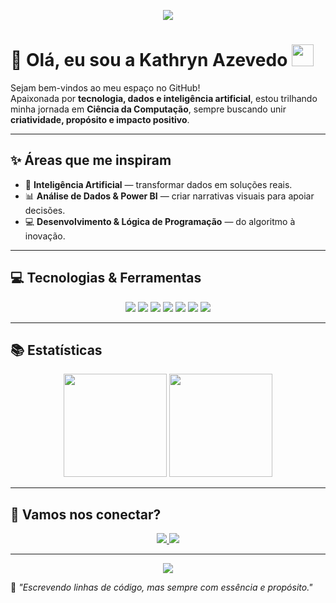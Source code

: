 <!-- Banner topo -->
<p align="center">
  <img src="https://capsule-render.vercel.app/api?type=waving&color=ffb6c1&height=180&section=header&text=Bem-vindos%20ao%20meu%20GitHub!&fontSize=30&fontColor=ffffff&animation=fadeIn" />
</p>

# 🌸 Olá, eu sou a **Kathryn Azevedo** <img src="https://media.giphy.com/media/KH1CTZtw1iP3W/source.gif" width="35px"/>

Sejam bem-vindos ao meu espaço no GitHub!  
Apaixonada por **tecnologia, dados e inteligência artificial**, estou trilhando minha jornada em **Ciência da Computação**, sempre buscando unir **criatividade, propósito e impacto positivo**.  

---

## ✨ Áreas que me inspiram

- 🤖 **Inteligência Artificial** — transformar dados em soluções reais.  
- 📊 **Análise de Dados & Power BI** — criar narrativas visuais para apoiar decisões.  
- 💻 **Desenvolvimento & Lógica de Programação** — do algoritmo à inovação.  

---

## 💻 Tecnologias & Ferramentas

<p align="center">
  <img src="https://img.shields.io/badge/Python-000000?style=for-the-badge&logo=python&logoColor=3776AB" />
  <img src="https://img.shields.io/badge/Java-000000?style=for-the-badge&logo=openjdk&logoColor=ED8B00" />
  <img src="https://img.shields.io/badge/JavaScript-000000?style=for-the-badge&logo=javascript&logoColor=F7E017" />
  <img src="https://img.shields.io/badge/C-000000?style=for-the-badge&logo=c&logoColor=A8B9CC" />
  <img src="https://img.shields.io/badge/SQL-000000?style=for-the-badge&logo=postgresql&logoColor=336791" />
  <img src="https://img.shields.io/badge/Power%20BI-000000?style=for-the-badge&logo=powerbi&logoColor=F2C811" />
  <img src="https://img.shields.io/badge/Inteligência%20Artificial-000000?style=for-the-badge&logo=openai&logoColor=white" />
</p>

---

## 📚 Estatísticas

<p align="center">
  <img src="https://github-readme-stats.vercel.app/api?username=kathrynazevedo&show_icons=true&theme=radical&title_color=ffb6c1&icon_color=ffb6c1" height="165"/>
  <img src="https://github-readme-stats.vercel.app/api/top-langs/?username=kathrynazevedo&layout=compact&theme=radical&title_color=ffb6c1" height="165"/>
</p>

---

## 💌 Vamos nos conectar?  

<p align="center">
  <a href="https://www.linkedin.com/in/kathrynazevedo" target="_blank">
    <img src="https://img.shields.io/badge/LinkedIn-000000?style=for-the-badge&logo=linkedin&logoColor=0A66C2"/>
  </a>
  <a href="mailto:kathryn,azevedo8@gmail.com">
    <img src="https://img.shields.io/badge/Email-000000?style=for-the-badge&logo=gmail&logoColor=D14836"/>
  </a>
</p>

---

<!-- Rodapé animado -->
<p align="center">
  <img src="https://capsule-render.vercel.app/api?type=waving&color=ffb6c1&height=120&section=footer"/>
</p>

🌙 *"Escrevendo linhas de código, mas sempre com essência e propósito."*
